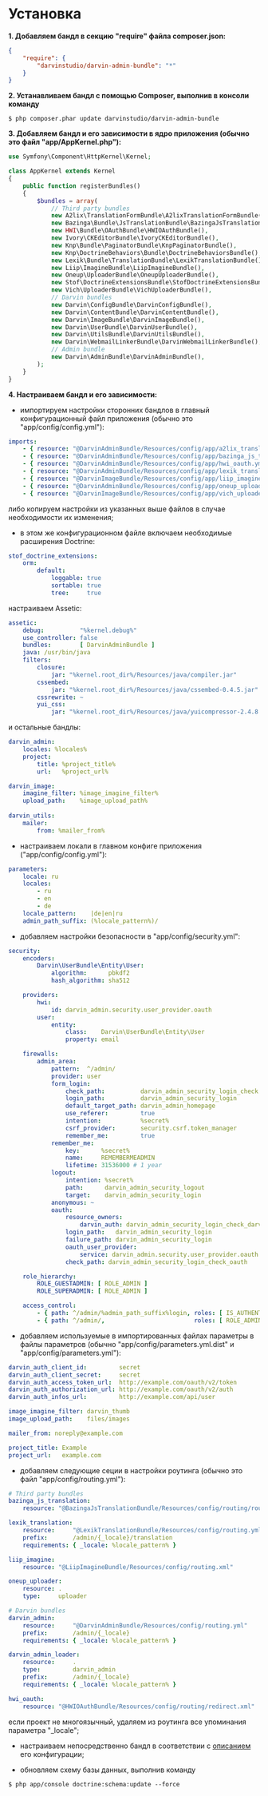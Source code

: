 Установка
=========

**1. Добавляем бандл в секцию "require" файла composer.json:**

```json
{
    "require": {
        "darvinstudio/darvin-admin-bundle": "*"
    }
}
```

**2. Устанавливаем бандл с помощью Composer, выполнив в консоли команду**

```shell
$ php composer.phar update darvinstudio/darvin-admin-bundle
```

**3. Добавляем бандл и его зависимости в ядро приложения (обычно это файл "app/AppKernel.php"):**

```php
use Symfony\Component\HttpKernel\Kernel;

class AppKernel extends Kernel
{
    public function registerBundles()
    {
        $bundles = array(
            // Third party bundles
            new A2lix\TranslationFormBundle\A2lixTranslationFormBundle(),
            new Bazinga\Bundle\JsTranslationBundle\BazingaJsTranslationBundle(),
            new HWI\Bundle\OAuthBundle\HWIOAuthBundle(),
            new Ivory\CKEditorBundle\IvoryCKEditorBundle(),
            new Knp\Bundle\PaginatorBundle\KnpPaginatorBundle(),
            new Knp\DoctrineBehaviors\Bundle\DoctrineBehaviorsBundle(),
            new Lexik\Bundle\TranslationBundle\LexikTranslationBundle(),
            new Liip\ImagineBundle\LiipImagineBundle(),
            new Oneup\UploaderBundle\OneupUploaderBundle(),
            new Stof\DoctrineExtensionsBundle\StofDoctrineExtensionsBundle(),
            new Vich\UploaderBundle\VichUploaderBundle(),
            // Darvin bundles
            new Darvin\ConfigBundle\DarvinConfigBundle(),
            new Darvin\ContentBundle\DarvinContentBundle(),
            new Darvin\ImageBundle\DarvinImageBundle(),
            new Darvin\UserBundle\DarvinUserBundle(),
            new Darvin\UtilsBundle\DarvinUtilsBundle(),
            new Darvin\WebmailLinkerBundle\DarvinWebmailLinkerBundle(),
            // Admin bundle
            new Darvin\AdminBundle\DarvinAdminBundle(),
        );
    }
}
```

**4. Настраиваем бандл и его зависимости:**

- импортируем настройки сторонних бандлов в главный конфигурационный файл приложения (обычно это "app/config/config.yml"):

```yaml
imports:
    - { resource: "@DarvinAdminBundle/Resources/config/app/a2lix_translation_form.yml" }
    - { resource: "@DarvinAdminBundle/Resources/config/app/bazinga_js_translation.yml" }
    - { resource: "@DarvinAdminBundle/Resources/config/app/hwi_oauth.yml" }
    - { resource: "@DarvinAdminBundle/Resources/config/app/lexik_translation.yml" }
    - { resource: "@DarvinImageBundle/Resources/config/app/liip_imagine.yml" }
    - { resource: "@DarvinAdminBundle/Resources/config/app/oneup_uploader.yml" }
    - { resource: "@DarvinImageBundle/Resources/config/app/vich_uploader.yml" }
```

либо копируем настройки из указанных выше файлов в случае необходимости их изменения;

- в этом же конфигурационном файле включаем необходимые расширения Doctrine:

```yaml
stof_doctrine_extensions:
    orm:
        default:
            loggable: true
            sortable: true
            tree:     true
```

настраиваем Assetic:

```yaml
assetic:
    debug:          "%kernel.debug%"
    use_controller: false
    bundles:        [ DarvinAdminBundle ]
    java: /usr/bin/java
    filters:
        closure:
            jar: "%kernel.root_dir%/Resources/java/compiler.jar"
        cssembed:
            jar: "%kernel.root_dir%/Resources/java/cssembed-0.4.5.jar"
        cssrewrite: ~
        yui_css:
            jar: "%kernel.root_dir%/Resources/java/yuicompressor-2.4.8.jar"
```

и остальные бандлы:

```yaml
darvin_admin:
    locales: %locales%
    project:
        title: %project_title%
        url:   %project_url%

darvin_image:
    imagine_filter: %image_imagine_filter%
    upload_path:    %image_upload_path%
    
darvin_utils:
    mailer:
        from: %mailer_from%
```

- настраиваем локали в главном конфиге приложения ("app/config/config.yml"):

```yaml
parameters:
    locale: ru
    locales:
        - ru
        - en
        - de
    locale_pattern:    |de|en|ru
    admin_path_suffix: (%locale_pattern%)/
```

- добавляем настройки безопасности в "app/config/security.yml":

```yaml
security:
    encoders:
        Darvin\UserBundle\Entity\User:
            algorithm:      pbkdf2
            hash_algorithm: sha512

    providers:
        hwi:
            id: darvin_admin.security.user_provider.oauth
        user:
            entity:
                class:    Darvin\UserBundle\Entity\User
                property: email

    firewalls:
        admin_area:
            pattern:  ^/admin/
            provider: user
            form_login:
                check_path:          darvin_admin_security_login_check
                login_path:          darvin_admin_security_login
                default_target_path: darvin_admin_homepage
                use_referer:         true
                intention:           %secret%
                csrf_provider:       security.csrf.token_manager
                remember_me:         true
            remember_me:
                key:      %secret%
                name:     REMEMBERMEADMIN
                lifetime: 31536000 # 1 year
            logout:
                intention: %secret%
                path:      darvin_admin_security_logout
                target:    darvin_admin_security_login
            anonymous: ~
            oauth:
                resource_owners:
                    darvin_auth: darvin_admin_security_login_check_darvin_auth
                login_path:   darvin_admin_security_login
                failure_path: darvin_admin_security_login
                oauth_user_provider:
                    service: darvin_admin.security.user_provider.oauth
                check_path: darvin_admin_security_login_check_oauth

    role_hierarchy:
        ROLE_GUESTADMIN: [ ROLE_ADMIN ]
        ROLE_SUPERADMIN: [ ROLE_ADMIN ]

    access_control:
        - { path: ^/admin/%admin_path_suffix%login, roles: [ IS_AUTHENTICATED_ANONYMOUSLY ] }
        - { path: ^/admin/,                         roles: [ ROLE_ADMIN ] }
```

- добавляем используемые в импортированных файлах параметры в файлы параметров (обычно "app/config/parameters.yml.dist"
 и "app/config/parameters.yml"):
 
```yaml
darvin_auth_client_id:         secret
darvin_auth_client_secret:     secret
darvin_auth_access_token_url:  http://example.com/oauth/v2/token
darvin_auth_authorization_url: http://example.com/oauth/v2/auth
darvin_auth_infos_url:         http://example.com/api/user

image_imagine_filter: darvin_thumb
image_upload_path:    files/images

mailer_from: noreply@example.com

project_title: Example
project_url:   example.com
```

- добавляем следующие сеции в настройки роутинга (обычно это файл "app/config/routing.yml"):

```yaml
# Third party bundles
bazinga_js_translation:
    resource: "@BazingaJsTranslationBundle/Resources/config/routing/routing.yml"

lexik_translation:
    resource:     "@LexikTranslationBundle/Resources/config/routing.yml"
    prefix:       /admin/{_locale}/translation
    requirements: { _locale: %locale_pattern% }

liip_imagine:
    resource: "@LiipImagineBundle/Resources/config/routing.xml"

oneup_uploader:
    resource: .
    type:     uploader

# Darvin bundles
darvin_admin:
    resource:     "@DarvinAdminBundle/Resources/config/routing.yml"
    prefix:       /admin/{_locale}
    requirements: { _locale: %locale_pattern% }

darvin_admin_loader:
    resource:     .
    type:         darvin_admin
    prefix:       /admin/{_locale}
    requirements: { _locale: %locale_pattern% }

hwi_oauth:
    resource: "@HWIOAuthBundle/Resources/config/routing/redirect.xml"
```

если проект не многоязычный, удаляем из роутинга все упоминания параметра "_locale";

- настраиваем непосредственно бандл в соответствии с [описанием](reference/configuration.md) его конфигурации;

- обновляем схему базы данных, выполнив команду

```shell
$ php app/console doctrine:schema:update --force
```
